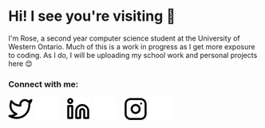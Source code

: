 #  Hi! I see you're visiting 👀
I'm Rose, a second year computer science student at the University of Western Ontario. Much of this is a work in progress as I get more exposure to coding. As I do, I will be uploading my school work and personal projects here 😊 

### Connect with me:

[![website](./img/twitter-light.svg)](https://twitter.com/MemoriaNoctis#gh-light-mode-only)
[![website](./img/twitter-dark.svg)](https://twitter.com/MemoriaNoctis#gh-dark-mode-only)
&nbsp;&nbsp;
[![website](./img/linkedin-light.svg)](https://www.linkedin.com/in/rose-gao-27240a200/#gh-light-mode-only)
[![website](./img/linkedin-dark.svg)](https://www.linkedin.com/in/rose-gao-27240a200/#gh-dark-mode-only)
&nbsp;&nbsp;
[![website](./img/instagram-light.svg)](https://instagram.com/codeSTACKr#gh-light-mode-only)
[![website](./img/instagram-dark.svg)](https://instagram.com/codeSTACKr#gh-dark-mode-only)
